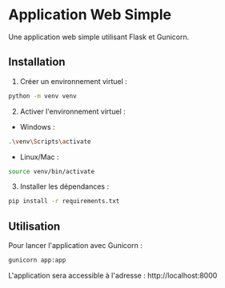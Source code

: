 # Application Web Simple

Une application web simple utilisant Flask et Gunicorn.

## Installation

1. Créer un environnement virtuel :
```bash
python -m venv venv
```

2. Activer l'environnement virtuel :
- Windows :
```bash
.\venv\Scripts\activate
```
- Linux/Mac :
```bash
source venv/bin/activate
```

3. Installer les dépendances :
```bash
pip install -r requirements.txt
```

## Utilisation

Pour lancer l'application avec Gunicorn :
```bash
gunicorn app:app
```

L'application sera accessible à l'adresse : http://localhost:8000 
